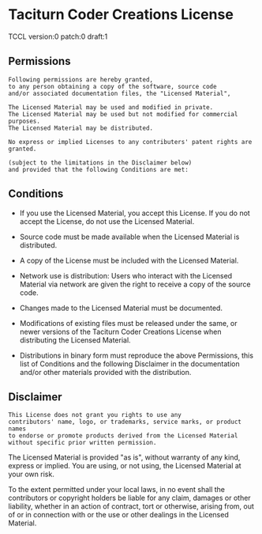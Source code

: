 [//]: # (-------------------------------------------------------------------{c)
[//]: # (                                                                   {c)
[//]: # ( Copyright 2022 Dwij Bavisi <dwijbavisi@gmail.com>                 {c)
[//]: # (                                                                   {c)
[//]: # ( This file is a part of the project:                               {c)
[//]: # (             Taciturn Coder Creations License                      {c)
[//]: # (             https://github.com/TaciturnCoder/TCCL                 {c)
[//]: # (                                                                   {c)
[//]: # ( Licensed under the License:                                       {c)
[//]: # (             Taciturn Coder Creations License                      {c)
[//]: # (             TCCL version:0 patch:0 draft:1                        {c)
[//]: # (                                                                   {c)
[//]: # ( You may not use this file except in compliance with the License   {c)
[//]: # ( You may obtain a copy of the License at:                          {c)
[//]: # (             https://TaciturnCoder.github.io/TCCL/0-0-1            {c)
[//]: # (                                                                   {c)
[//]: # ( See the License for the permissions and limitations.              {c)
[//]: # (                                                                   {c)
[//]: # (-------------------------------------------------------------------{c)

# Taciturn Coder Creations License
TCCL version:0 patch:0 draft:1

## Permissions
```
Following permissions are hereby granted,
to any person obtaining a copy of the software, source code
and/or associated documentation files, the "Licensed Material",

The Licensed Material may be used and modified in private.
The Licensed Material may be used but not modified for commercial purposes.
The Licensed Material may be distributed.

No express or implied Licenses to any contributers' patent rights are granted.

(subject to the limitations in the Disclaimer below)
and provided that the following Conditions are met:
```

## Conditions

* If you use the Licensed Material, you accept this License.
  If you do not accept the License, do not use the Licensed Material.

* Source code must be made available when the Licensed Material is distributed.

* A copy of the License must be included with the Licensed Material.

* Network use is distribution:
  Users who interact with the Licensed Material via network
  are given the right to receive a copy of the source code.

* Changes made to the Licensed Material must be documented.

* Modifications of existing files must be released under the same,
  or newer versions of the Taciturn Coder Creations License when distributing
  the Licensed Material.

* Distributions in binary form must reproduce the above Permissions,
  this list of Conditions and the following Disclaimer
  in the documentation and/or other materials provided with the distribution.

## Disclaimer

    This License does not grant you rights to use any
    contributors' name, logo, or trademarks, service marks, or product names
    to endorse or promote products derived from the Licensed Material
    without specific prior written permission.

The Licensed Material is provided "as is",
without warranty of any kind, express or implied.
You are using, or not using, the Licensed Material at your own risk.

To the extent permitted under your local laws,
in no event shall the contributors or copyright holders be liable
for any claim, damages or other liability,
whether in an action of contract, tort or otherwise, arising from,
out of or in connection with or the use or other dealings in
the Licensed Material.

